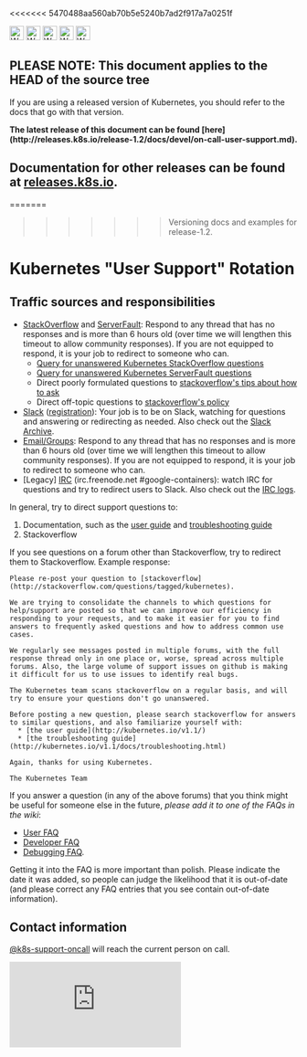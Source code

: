 <!-- BEGIN MUNGE: UNVERSIONED_WARNING -->

<<<<<<< 5470488aa560ab70b5e5240b7ad2f917a7a0251f
<!-- BEGIN STRIP_FOR_RELEASE -->

<img src="http://kubernetes.io/img/warning.png" alt="WARNING"
     width="25" height="25">
<img src="http://kubernetes.io/img/warning.png" alt="WARNING"
     width="25" height="25">
<img src="http://kubernetes.io/img/warning.png" alt="WARNING"
     width="25" height="25">
<img src="http://kubernetes.io/img/warning.png" alt="WARNING"
     width="25" height="25">
<img src="http://kubernetes.io/img/warning.png" alt="WARNING"
     width="25" height="25">

<h2>PLEASE NOTE: This document applies to the HEAD of the source tree</h2>

If you are using a released version of Kubernetes, you should
refer to the docs that go with that version.

<!-- TAG RELEASE_LINK, added by the munger automatically -->
<strong>
The latest release of this document can be found
[here](http://releases.k8s.io/release-1.2/docs/devel/on-call-user-support.md).

Documentation for other releases can be found at
[releases.k8s.io](http://releases.k8s.io).
</strong>
--

<!-- END STRIP_FOR_RELEASE -->
=======
>>>>>>> Versioning docs and examples for release-1.2.

<!-- END MUNGE: UNVERSIONED_WARNING -->
Kubernetes "User Support" Rotation
==================================

Traffic sources and responsibilities
------------------------------------

* [StackOverflow](http://stackoverflow.com/questions/tagged/kubernetes) and [ServerFault](http://serverfault.com/questions/tagged/google-kubernetes): Respond to any thread that has no responses and is more than 6 hours old (over time we will lengthen this timeout to allow community responses). If you are not equipped to respond, it is your job to redirect to someone who can.
  * [Query for unanswered Kubernetes StackOverflow questions](http://stackoverflow.com/search?q=%5Bkubernetes%5D+answers%3A0)
  * [Query for unanswered Kubernetes ServerFault questions](http://serverfault.com/questions/tagged/google-kubernetes?sort=unanswered&pageSize=15)
  * Direct poorly formulated questions to [stackoverflow's tips about how to ask](http://stackoverflow.com/help/how-to-ask)
  * Direct off-topic questions to [stackoverflow's policy](http://stackoverflow.com/help/on-topic)
* [Slack](https://kubernetes.slack.com) ([registration](http://slack.k8s.io)): Your job is to be on Slack, watching for questions and answering or redirecting as needed. Also check out the [Slack Archive](http://kubernetes.slackarchive.io/).
* [Email/Groups](https://groups.google.com/forum/#!forum/google-containers): Respond to any thread that has no responses and is more than 6 hours old (over time we will lengthen this timeout to allow community responses). If you are not equipped to respond, it is your job to redirect to someone who can.
* [Legacy] [IRC](irc://irc.freenode.net/#google-containers) (irc.freenode.net #google-containers): watch IRC for questions and try to redirect users to Slack. Also check out the [IRC logs](https://botbot.me/freenode/google-containers/).

In general, try to direct support questions to:

1. Documentation, such as the [user guide](../user-guide/README.md) and [troubleshooting guide](../troubleshooting.md)
2. Stackoverflow

If you see questions on a forum other than Stackoverflow, try to redirect them to Stackoverflow. Example response:

    Please re-post your question to [stackoverflow](http://stackoverflow.com/questions/tagged/kubernetes).

    We are trying to consolidate the channels to which questions for help/support are posted so that we can improve our efficiency in responding to your requests, and to make it easier for you to find answers to frequently asked questions and how to address common use cases.

    We regularly see messages posted in multiple forums, with the full response thread only in one place or, worse, spread across multiple forums. Also, the large volume of support issues on github is making it difficult for us to use issues to identify real bugs.

    The Kubernetes team scans stackoverflow on a regular basis, and will try to ensure your questions don't go unanswered.

    Before posting a new question, please search stackoverflow for answers to similar questions, and also familiarize yourself with:
      * [the user guide](http://kubernetes.io/v1.1/)
      * [the troubleshooting guide](http://kubernetes.io/v1.1/docs/troubleshooting.html)

    Again, thanks for using Kubernetes.

    The Kubernetes Team

If you answer a question (in any of the above forums) that you think might be useful for someone else in the future, *please add it to one of the FAQs in the wiki*:
* [User FAQ](https://github.com/kubernetes/kubernetes/wiki/User-FAQ)
* [Developer FAQ](https://github.com/kubernetes/kubernetes/wiki/Developer-FAQ)
* [Debugging FAQ](https://github.com/kubernetes/kubernetes/wiki/Debugging-FAQ).

Getting it into the FAQ is more important than polish. Please indicate the date it was added, so people can judge the likelihood that it is out-of-date (and please correct any FAQ entries that you see contain out-of-date information).

Contact information
-------------------

[@k8s-support-oncall](https://github.com/k8s-support-oncall) will reach the current person on call.





<!-- BEGIN MUNGE: IS_VERSIONED -->
<!-- TAG IS_VERSIONED -->
<!-- END MUNGE: IS_VERSIONED -->


<!-- BEGIN MUNGE: GENERATED_ANALYTICS -->
[![Analytics](https://kubernetes-site.appspot.com/UA-36037335-10/GitHub/docs/devel/on-call-user-support.md?pixel)]()
<!-- END MUNGE: GENERATED_ANALYTICS -->
